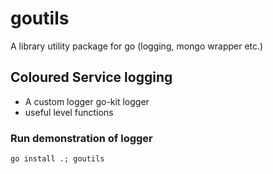 # goutils
A library utility package for go  (logging, mongo wrapper etc.)

## Coloured Service logging
- A custom logger go-kit logger
- useful level functions


### Run demonstration of logger
```
go install .; goutils
```
